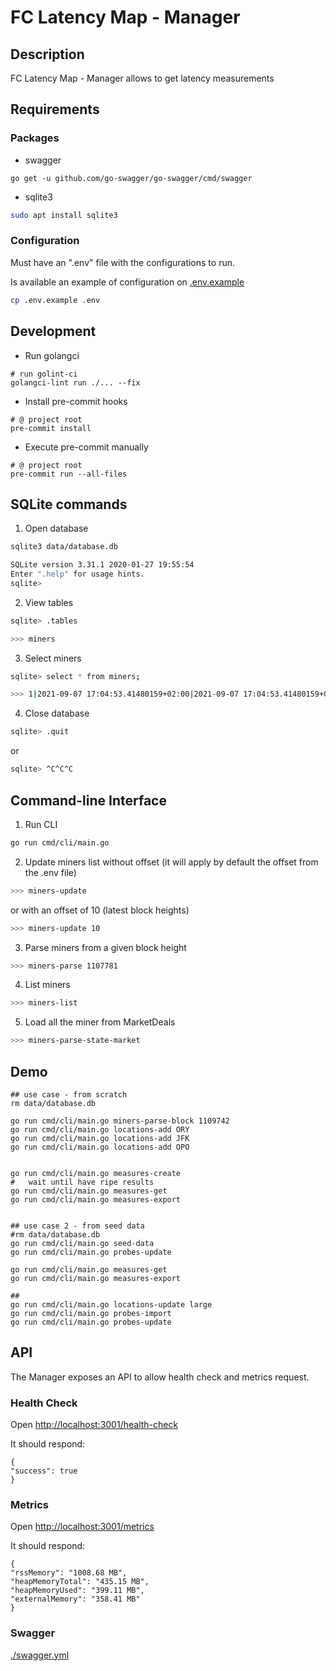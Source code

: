 # FC Latency Map - Manager

## Description

FC Latency Map - Manager allows to get latency measurements

## Requirements

### Packages

- swagger

```shell
go get -u github.com/go-swagger/go-swagger/cmd/swagger

```

- sqlite3

```bash
sudo apt install sqlite3
```

### Configuration

Must have an ".env" file with the configurations to run.

Is available an example of configuration on [.env.example](./.env.example)

```bash
cp .env.example .env
```

## Development

- Run golangci

```shell
# run golint-ci
golangci-lint run ./... --fix
```

- Install pre-commit hooks

```shell
# @ project root
pre-commit install
```

- Execute pre-commit manually

```shell
# @ project root
pre-commit run --all-files
```

## SQLite commands

1. Open database

```bash
sqlite3 data/database.db

SQLite version 3.31.1 2020-01-27 19:55:54
Enter ".help" for usage hints.
sqlite>
```

2. View tables

```bash
sqlite> .tables

>>> miners
```

3. Select miners

```bash
sqlite> select * from miners;

>>> 1|2021-09-07 17:04:53.41480159+02:00|2021-09-07 17:04:53.41480159+02:00||dummyAddress|dummyIp
```

4. Close database

```bash
sqlite> .quit
```

or

```bash
sqlite> ^C^C^C
```

## Command-line Interface

1. Run CLI

```bash
go run cmd/cli/main.go
```

2. Update miners list
   without offset (it will apply by default the offset from the .env file)

```bash
>>> miners-update
```

or with an offset of 10 (latest block heights)

```bash
>>> miners-update 10
```

3. Parse miners from a given block height

```bash
>>> miners-parse 1107781
```

4. List miners

```bash
>>> miners-list
```

5. Load all the miner from MarketDeals

```bash
>>> miners-parse-state-market
```

## Demo

```shell
## use case - from scratch
rm data/database.db

go run cmd/cli/main.go miners-parse-block 1109742
go run cmd/cli/main.go locations-add ORY
go run cmd/cli/main.go locations-add JFK
go run cmd/cli/main.go locations-add OPO


go run cmd/cli/main.go measures-create
#   wait until have ripe results
go run cmd/cli/main.go measures-get
go run cmd/cli/main.go measures-export


## use case 2 - from seed data
#rm data/database.db
go run cmd/cli/main.go seed-data
go run cmd/cli/main.go probes-update

go run cmd/cli/main.go measures-get
go run cmd/cli/main.go measures-export

##
go run cmd/cli/main.go locations-update large
go run cmd/cli/main.go probes-import
go run cmd/cli/main.go probes-update
```

## API

The Manager exposes an API to allow health check and metrics request.

### Health Check

Open [http://localhost:3001/health-check](http://localhost:3001/health-check)

It should respond:

```
{
"success": true
}
```

### Metrics

Open [http://localhost:3001/metrics](http://localhost:3001/metrics)

It should respond:

```
{
"rssMemory": "1008.68 MB",
"heapMemoryTotal": "435.15 MB",
"heapMemoryUsed": "399.11 MB",
"externalMemory": "358.41 MB"
}
```

### Swagger

[./swagger.yml](./swagger.yml)
